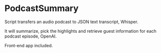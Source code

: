 # PodcastSummary
Script transfers an audio podcast to JSON text transcript, Whisper.

It will summarize, pick the highlights and retrieve guest information for each podcast episode, OpenAI.

Front-end app included.
